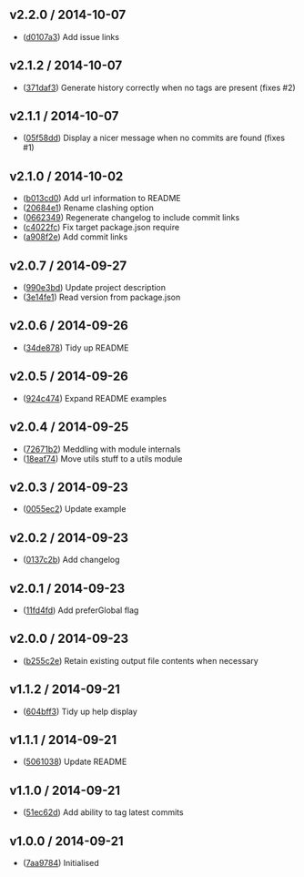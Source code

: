 ## v2.2.0 / 2014-10-07

 * ([d0107a3](https://github.com/tanem/mkclog/commit/d0107a3238ca9becdaed52821dcd1e542c6c8209)) Add issue links

## v2.1.2 / 2014-10-07

 * ([371daf3](https://github.com/tanem/mkclog/commit/371daf35fb9c9571881e9265e884f8f7c82115c8)) Generate history correctly when no tags are present (fixes #2)

## v2.1.1 / 2014-10-07

 * ([05f58dd](https://github.com/tanem/mkclog/commit/05f58dd00bf69ea73d2cd92995d8305750ef254c)) Display a nicer message when no commits are found (fixes #1)

## v2.1.0 / 2014-10-02

 * ([b013cd0](https://github.com/tanem/mkclog/commit/b013cd00718a97d16bb81cd899a3522ef9da7027)) Add url information to README
 * ([20684e1](https://github.com/tanem/mkclog/commit/20684e11031654f6d5853253b80f16a9bf9bffd9)) Rename clashing option
 * ([0662349](https://github.com/tanem/mkclog/commit/06623492e8d213749632d54697e5e2e2fb18b8d9)) Regenerate changelog to include commit links
 * ([c4022fc](https://github.com/tanem/mkclog/commit/c4022fcc3a9e1ea36ce408e40689fc49a41c7599)) Fix target package.json require
 * ([a908f2e](https://github.com/tanem/mkclog/commit/a908f2ea0fd3023b981759c8d8d7cb3bd570e971)) Add commit links

## v2.0.7 / 2014-09-27

 * ([990e3bd](https://github.com/tanem/mkclog/commit/990e3bd9c9c63fc4c8ae5dc8663b67005bbeaabd)) Update project description
 * ([3e14fe1](https://github.com/tanem/mkclog/commit/3e14fe1d807f6e8a4d47fafada09d9ff199d70d3)) Read version from package.json

## v2.0.6 / 2014-09-26

 * ([34de878](https://github.com/tanem/mkclog/commit/34de878c687ce9c31b603145ef214902fef06994)) Tidy up README

## v2.0.5 / 2014-09-26

 * ([924c474](https://github.com/tanem/mkclog/commit/924c474f6714382a78b4f2819ed3efd7a01379dc)) Expand README examples

## v2.0.4 / 2014-09-25

 * ([72671b2](https://github.com/tanem/mkclog/commit/72671b2a47341e07afca3019525fc4b791087e3f)) Meddling with module internals
 * ([18eaf74](https://github.com/tanem/mkclog/commit/18eaf74953a9c0a8046cebf653182c590212f04d)) Move utils stuff to a utils module

## v2.0.3 / 2014-09-23

 * ([0055ec2](https://github.com/tanem/mkclog/commit/0055ec2500b802aa6c5ce5b24d04bfd0a828c1da)) Update example

## v2.0.2 / 2014-09-23

 * ([0137c2b](https://github.com/tanem/mkclog/commit/0137c2b966f3efc846120d3ceff25fee3d6231b8)) Add changelog

## v2.0.1 / 2014-09-23

 * ([11fd4fd](https://github.com/tanem/mkclog/commit/11fd4fd263d8c3522527b204ba02f165e10776d4)) Add preferGlobal flag

## v2.0.0 / 2014-09-23

 * ([b255c2e](https://github.com/tanem/mkclog/commit/b255c2efb73d0c9dfcb7f4a6ebe92340093ec0d7)) Retain existing output file contents when necessary

## v1.1.2 / 2014-09-21

 * ([604bff3](https://github.com/tanem/mkclog/commit/604bff3c0b8b83ac50cc0f6d6242f7c5618ee619)) Tidy up help display

## v1.1.1 / 2014-09-21

 * ([5061038](https://github.com/tanem/mkclog/commit/50610382aa915b66c941f4b5674fe05909d9f44f)) Update README

## v1.1.0 / 2014-09-21

 * ([51ec62d](https://github.com/tanem/mkclog/commit/51ec62da16332d887a7b74629f5a2f27545a3114)) Add ability to tag latest commits

## v1.0.0 / 2014-09-21

 * ([7aa9784](https://github.com/tanem/mkclog/commit/7aa9784fad0828bf2564cac68bacefa80a98feef)) Initialised
